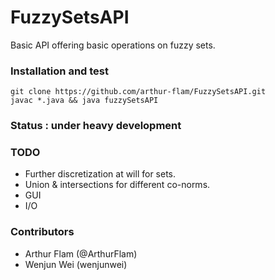 FuzzySetsAPI
============

Basic API offering basic operations on fuzzy sets.

### Installation and test
```
git clone https://github.com/arthur-flam/FuzzySetsAPI.git
javac *.java && java fuzzySetsAPI
```

### Status : under heavy development

### TODO
- Further discretization at will for sets.
- Union & intersections for different co-norms.
- GUI
- I/O

### Contributors
- Arthur Flam (@ArthurFlam)
- Wenjun Wei (wenjunwei)
